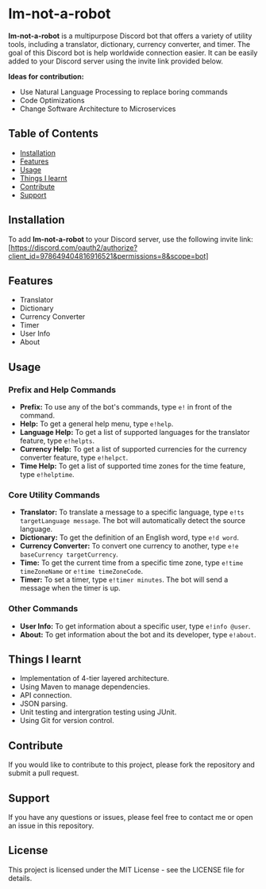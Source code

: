 # Im-not-a-robot

**Im-not-a-robot** is a multipurpose Discord bot that offers a variety of utility tools, including a translator, dictionary, currency converter, and timer. The goal of this Discord bot is help worldwide connection easier. It can be easily added to your Discord server using the invite link provided below.

**Ideas for contribution:** 
- Use Natural Language Processing to replace boring commands
- Code Optimizations
- Change Software Architecture to Microservices

## Table of Contents
- [Installation](#installation)
- [Features](#features)
- [Usage](#usage)
- [Things I learnt](#things-i-learnt)
- [Contribute](#contribute)
- [Support](#support)

## Installation

To add **Im-not-a-robot** to your Discord server, use the following invite link:
[https://discord.com/oauth2/authorize?client_id=978649404816916521&permissions=8&scope=bot]

## Features

- Translator
- Dictionary
- Currency Converter
- Timer
- User Info
- About

## Usage

### Prefix and Help Commands
- **Prefix:** To use any of the bot's commands, type `e!` in front of the command.
- **Help:** To get a general help menu, type `e!help`.
- **Language Help:** To get a list of supported languages for the translator feature, type `e!helpts`.
- **Currency Help:** To get a list of supported currencies for the currency converter feature, type `e!helpct`.
- **Time Help:** To get a list of supported time zones for the time feature, type `e!helptime`.

### Core Utility Commands
- **Translator:** To translate a message to a specific language, type `e!ts targetLanguage message`. The bot will automatically detect the source language.
- **Dictionary:** To get the definition of an English word, type `e!d word`.
- **Currency Converter:** To convert one currency to another, type `e!e baseCurrency targetCurrency`.
- **Time:** To get the current time from a specific time zone, type `e!time timeZoneName` or `e!time timeZoneCode`.
- **Timer:** To set a timer, type `e!timer minutes`. The bot will send a message when the timer is up.

### Other Commands
- **User Info:** To get information about a specific user, type `e!info @user`.
- **About:** To get information about the bot and its developer, type `e!about`.

## Things I learnt
- Implementation of 4-tier layered architecture.
- Using Maven to manage dependencies.
- API connection.
- JSON parsing.
- Unit testing and intergration testing using JUnit.
- Using Git for version control.

## Contribute
If you would like to contribute to this project, please fork the repository and submit a pull request.

## Support
If you have any questions or issues, please feel free to contact me or open an issue in this repository.

## License
This project is licensed under the MIT License - see the LICENSE file for details.
